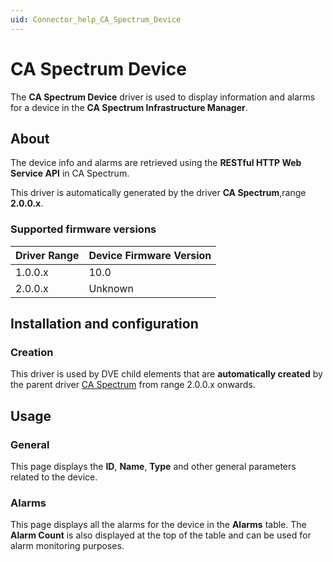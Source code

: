 ```yaml
---
uid: Connector_help_CA_Spectrum_Device
---
```


# CA Spectrum Device

The **CA Spectrum Device** driver is used to display information and alarms for a device in the **CA Spectrum Infrastructure Manager**.

## About

The device info and alarms are retrieved using the **RESTful HTTP Web Service API** in CA Spectrum.

This driver is automatically generated by the driver **CA Spectrum**,range **2.0.0.x**.

### Supported firmware versions

| **Driver Range** | **Device Firmware Version** |
|------------------|-----------------------------|
| 1.0.0.x          | 10.0                        |
| 2.0.0.x          | Unknown                     |

## Installation and configuration

### Creation

This driver is used by DVE child elements that are **automatically created** by the parent driver [CA Spectrum](xref:Connector_help_CA_Spectrum) from range 2.0.0.x onwards.

## Usage

### General

This page displays the **ID**, **Name**, **Type** and other general parameters related to the device.

### Alarms

This page displays all the alarms for the device in the **Alarms** table. The **Alarm Count** is also displayed at the top of the table and can be used for alarm monitoring purposes.
